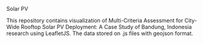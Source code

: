 Solar PV

This repository contains visualization of Multi-Criteria Assessment for City-Wide Rooftop Solar PV Deployment: A Case Study of Bandung, Indonesia research using LeafletJS. The data stored on .js files with geojson format.